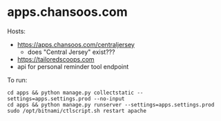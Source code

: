 # apps.chansoos.com

Hosts:

- https://apps.chansoos.com/centraljersey
    - does "Central Jersey" exist???
- https://tailoredscoops.com
- api for personal reminder tool endpoint

To run:

```
cd apps && python manage.py collectstatic --settings=apps.settings.prod --no-input
cd apps && python manage.py runserver --settings=apps.settings.prod
sudo /opt/bitnami/ctlscript.sh restart apache
```
